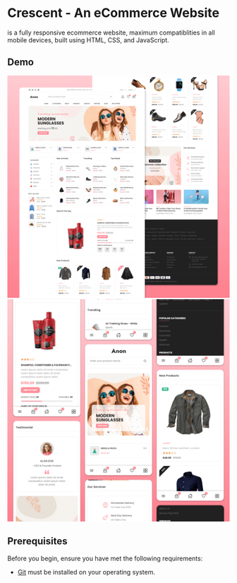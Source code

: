 # Crescent - An eCommerce Website


 is a fully responsive ecommerce website, maximum compatiblities in all mobile devices, built using HTML, CSS, and JavaScript.

## Demo

![Crescent Desktop Demo](./website-demo-image/desktop.png "Desktop Demo")
![Crescent Mobile Demo](./website-demo-image/mobile.png "Mobile Demo")

## Prerequisites

Before you begin, ensure you have met the following requirements:

* [Git](https://git-scm.com/downloads "Download Git") must be installed on your operating system.




